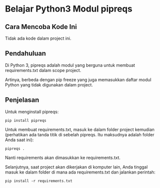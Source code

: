 # Belajar Python3 Modul pipreqs

## Cara Mencoba Kode Ini

Tidak ada kode dalam project ini.

## Pendahuluan

Di Python 3, pipreqs adalah modul yang berguna untuk membuat requirements.txt dalam scope project.

Artinya, berbeda dengan pip freeze yang juga memasukkan daftar modul Python yang tidak digunakan dalam project.

## Penjelasan

Untuk menginstall pipreqs:

```
pip install pipreqs
```

Untuk membuat requirements.txt, masuk ke dalam folder project kemudian (perhatikan ada tanda titik di sebelah pipreqs. Itu maksudnya adalah folder Anda saat ini):

```
pipreqs .
```

Nanti requirements akan dimasukkan ke requirements.txt.

Selanjutnya, saat project akan dikerjakan di komputer lain, Anda tinggal masuk ke dalam folder di mana ada requirements.txt dan jalankan perintah:

```
pip install -r requirements.txt
```
